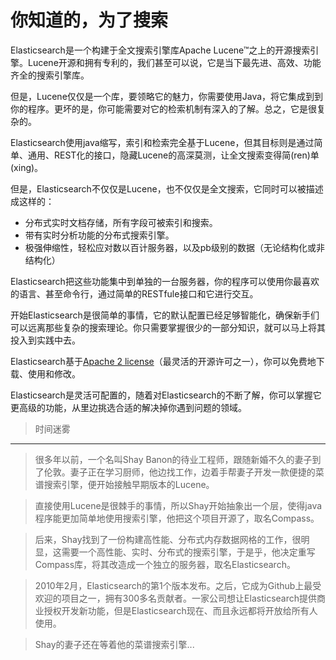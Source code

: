 你知道的，为了搜索
===================

Elasticsearch是一个构建于全文搜索引擎库Apache Lucene™之上的开源搜索引擎。Lucene开源和拥有专利的，我们甚至可以说，它是当下最先进、高效、功能齐全的搜索引擎库。

但是，Lucene仅仅是一个库，要领略它的魅力，你需要使用Java，将它集成到到你的程序。更坏的是，你可能需要对它的检索机制有深入的了解。总之，它是很复杂的。

Elasticsearch使用java缩写，索引和检索完全基于Lucene，但其目标则是通过简单、通用、REST化的接口，隐藏Lucene的高深莫测，让全文搜索变得简(ren)单(xing)。

但是，Elasticsearch不仅仅是Lucene，也不仅仅是全文搜索，它同时可以被描述成这样的：

* 分布式实时文档存储，所有字段可被索引和搜索。
* 带有实时分析功能的分布式搜索引擎。
* 极强伸缩性，轻松应对数以百计服务器，以及pb级别的数据（无论结构化或非结构化）

Elasticsearch把这些功能集中到单独的一台服务器，你的程序可以使用你最喜欢的语言、甚至命令行，通过简单的RESTfule接口和它进行交互。

开始Elasticsearch是很简单的事情，它的默认配置已经足够智能化，确保新手们可以远离那些复杂的搜索理论。你只需要掌握很少的一部分知识，就可以马上将其投入到实践中去。

Elasticsearch基于[Apache 2 license](http://www.apache.org/licenses/LICENSE-2.0.html)（最灵活的开源许可之一），你可以免费地下载、使用和修改。

Elasticsearch是灵活可配置的，随着对Elasticsearch的不断了解，你可以掌握它更高级的功能，从里边挑选合适的解决掉你遇到问题的领域。

> 时间迷雾
  ------------------------

>  很多年以前，一个名叫Shay Banon的待业工程师，跟随新婚不久的妻子到了伦敦。妻子正在学习厨师，他边找工作，边着手帮妻子开发一款便捷的菜谱搜索引擎，便开始接触早期版本的Lucene。
  
> 直接使用Lucene是很棘手的事情，所以Shay开始抽象出一个层，使得java程序能更加简单地使用搜索引擎，他把这个项目开源了，取名Compass。
  
> 后来，Shay找到了一份构建高性能、分布式内存数据网格的工作，很明显，这需要一个高性能、实时、分布式的搜索引擎，于是乎，他决定重写Compass库，将其改造成一个独立的服务器，取名Elasticsearch。
  
> 2010年2月，Elasticsearch的第1个版本发布。之后，它成为Github上最受欢迎的项目之一，拥有300多名贡献者。一家公司想让Elasticsearch提供商业授权开发新功能，但是Elasticsearch现在、而且永远都将开放给所有人使用。
  
> Shay的妻子还在等着他的菜谱搜索引擎...

